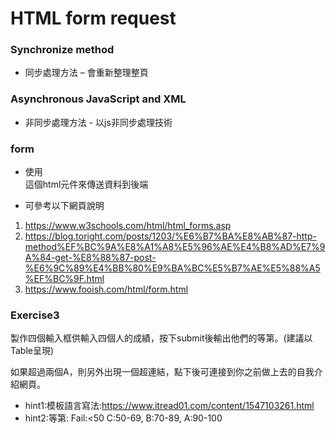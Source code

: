 # HTML form request
### Synchronize method
* 同步處理方法 – 會重新整理整頁
### Asynchronous JavaScript and XML
* 非同步處理方法 - 以js非同步處理技術

### form
* 使用<form>這個html元件來傳送資料到後端
* 可參考以下網頁說明
1. https://www.w3schools.com/html/html_forms.asp
2. https://blog.toright.com/posts/1203/%E6%B7%BA%E8%AB%87-http-method%EF%BC%9A%E8%A1%A8%E5%96%AE%E4%B8%AD%E7%9A%84-get-%E8%88%87-post-%E6%9C%89%E4%BB%80%E9%BA%BC%E5%B7%AE%E5%88%A5%EF%BC%9F.html
3. https://www.fooish.com/html/form.html

### Exercise3
製作四個輸入框供輸入四個人的成績，按下submit後輸出他們的等第。(建議以Table呈現)

如果超過兩個A，則另外出現一個超連結，點下後可連接到你之前做上去的自我介紹網頁。

* hint1:模板語言寫法:https://www.itread01.com/content/1547103261.html
* hint2:等第: Fail:<50 C:50-69, B:70-89, A:90-100
